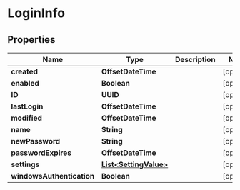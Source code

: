 

# LoginInfo



## Properties

| Name | Type | Description | Notes |
|------------ | ------------- | ------------- | -------------|
|**created** | **OffsetDateTime** |  |  [optional] |
|**enabled** | **Boolean** |  |  [optional] |
|**ID** | **UUID** |  |  [optional] |
|**lastLogin** | **OffsetDateTime** |  |  [optional] |
|**modified** | **OffsetDateTime** |  |  [optional] |
|**name** | **String** |  |  [optional] |
|**newPassword** | **String** |  |  [optional] |
|**passwordExpires** | **OffsetDateTime** |  |  [optional] |
|**settings** | [**List&lt;SettingValue&gt;**](SettingValue.md) |  |  [optional] |
|**windowsAuthentication** | **Boolean** |  |  [optional] |



